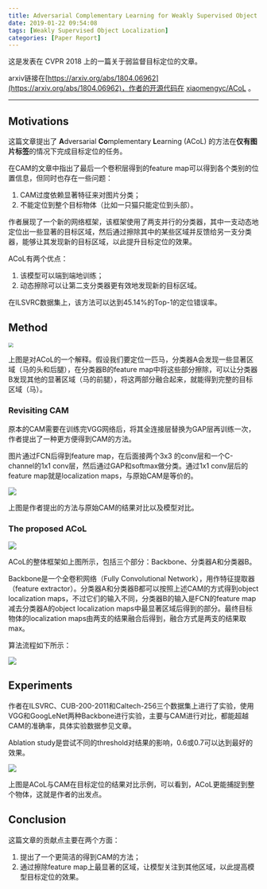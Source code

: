 ```yaml
---
title: Adversarial Complementary Learning for Weakly Supervised Object Localization 论文解读
date: 2019-01-22 09:54:08
tags: [Weakly Supervised Object Localization]
categories: [Paper Report]
---
```


这是发表在 CVPR 2018 上的一篇关于弱监督目标定位的文章。

arxiv链接在[https://arxiv.org/abs/1804.06962](https://arxiv.org/abs/1804.06962)，作者的开源代码在 [xiaomengyc/ACoL](https://github.com/xiaomengyc/ACoL) 。

<!-- more -->

-----

## Motivations

这篇文章提出了 **A**dversarial **Co**mplementary **L**earning (ACoL) 的方法在**仅有图片标签**的情况下完成目标定位的任务。

在CAM的文章中指出了最后一个卷积层得到的feature map可以得到各个类别的位置信息，但同时也存在一些问题：

1. CAM过度依赖显著特征来对图片分类；
2. 不能定位到整个目标物体（比如一只猫只能定位到头部）。

作者展现了一个新的网络框架，该框架使用了两支并行的分类器，其中一支动态地定位出一些显著的目标区域，然后通过擦除其中的某些区域并反馈给另一支分类器，能够让其发现新的目标区域，以此提升目标定位的效果。

ACoL有两个优点：

1. 该模型可以端到端地训练；
2. 动态擦除可以让第二支分类器更有效地发现新的目标区域。

在ILSVRC数据集上，该方法可以达到45.14%的Top-1的定位错误率。



## Method

<img src="/images/Adversarial-Complementary-Learning-for-Weakly-Supervised-Object-Localization-论文解读/image1.png" style="zoom:60%" />

上图是对ACoL的一个解释。假设我们要定位一匹马，分类器A会发现一些显著区域（马的头和后腿），在分类器B的feature map中将这些部分擦除，可以让分类器B发现其他的显著区域（马的前腿），将这两部分融合起来，就能得到完整的目标区域（马）。



### Revisiting CAM

原本的CAM需要在训练完VGG网络后，将其全连接层替换为GAP层再训练一次，作者提出了一种更方便得到CAM的方法。

图片通过FCN后得到feature map，在后面接两个3x3 的conv层和一个C-channel的1x1 conv层，然后通过GAP和softmax做分类。通过1x1 conv层后的feature map就是localization maps，与原始CAM是等价的。

<img src="/images/Adversarial-Complementary-Learning-for-Weakly-Supervised-Object-Localization-论文解读/image5.png" style="zoom:100%" />

上图是作者提出的方法与原始CAM的结果对比以及模型对比。



### The proposed ACoL

<img src="/images/Adversarial-Complementary-Learning-for-Weakly-Supervised-Object-Localization-论文解读/image2.png" style="zoom:100%" />

ACoL的整体框架如上图所示，包括三个部分：Backbone、分类器A和分类器B。

Backbone是一个全卷积网络（Fully Convolutional Network），用作特征提取器（feature extractor）。分类器A和分类器B都可以按照上述CAM的方式得到object localization maps，不过它们的输入不同，分类器B的输入是FCN的feature map减去分类器A的object localization maps中最显著区域后得到的部分。最终目标物体的localization maps由两支的结果融合后得到，融合方式是两支的结果取max。

算法流程如下所示：

<img src="/images/Adversarial-Complementary-Learning-for-Weakly-Supervised-Object-Localization-论文解读/image3.png" style="zoom:100%" />



## Experiments

作者在ILSVRC、CUB-200-2011和Caltech-256三个数据集上进行了实验，使用VGG和GoogLeNet两种Backbone进行实验，主要与CAM进行对比，都能超越CAM的准确率，具体实验数据参见文章。

Ablation study是尝试不同的threshold对结果的影响，0.6或0.7可以达到最好的效果。

<img src="/images/Adversarial-Complementary-Learning-for-Weakly-Supervised-Object-Localization-论文解读/image4.png" style="zoom:100%" />

上图是ACoL与CAM在目标定位的结果对比示例，可以看到，ACoL更能捕捉到整个物体，这就是作者的出发点。



## Conclusion

这篇文章的贡献点主要在两个方面：

1. 提出了一个更简洁的得到CAM的方法；
2. 通过擦除feature map上最显著的区域，让模型关注到其他区域，以此提高模型目标定位的效果。

